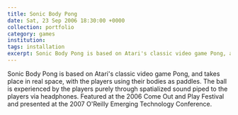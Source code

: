 ```yaml
---
title: Sonic Body Pong
date: Sat, 23 Sep 2006 18:30:00 +0000
collection: portfolio
category: games
institution:
tags: installation
excerpt: Sonic Body Pong is based on Atari's classic video game Pong, and takes place in real space, with the players using their bodies as paddles. The ball is experienced by the players purely through spatialized sound piped to the players via headphones.
---
```

Sonic Body Pong is based on Atari's classic video game Pong, and takes place in real space, with the players using their bodies as paddles. The ball is experienced by the players purely through spatialized sound piped to the players via headphones. Featured at the 2006 Come Out and Play Festival and presented at the 2007 O'Reilly Emerging Technology Conference.​